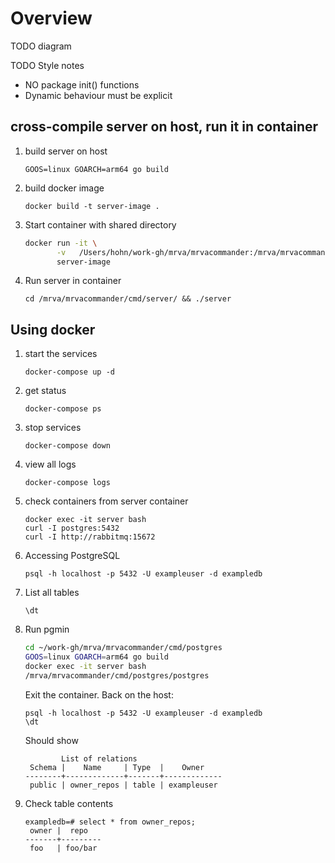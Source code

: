 # Overview

TODO diagram

TODO Style notes
- NO package init() functions
- Dynamic behaviour must be explicit
 
## cross-compile server on host, run it in container 
1.  build server on host

        GOOS=linux GOARCH=arm64 go build

2.  build docker image

        docker build -t server-image .

3.  Start container with shared directory

    ```sh
    docker run -it \
           -v   /Users/hohn/work-gh/mrva/mrvacommander:/mrva/mrvacommander \
           server-image
    ```

4.  Run server in container

        cd /mrva/mrvacommander/cmd/server/ && ./server

## Using docker
1.  start the services

        docker-compose up -d

    
2.  get status

        docker-compose ps
        
3.  stop services

        docker-compose down
        
4.  view all logs

        docker-compose logs

5.  check containers from server container

        docker exec -it server bash
        curl -I postgres:5432
        curl -I http://rabbitmq:15672
        
1.  Accessing PostgreSQL
    
        psql -h localhost -p 5432 -U exampleuser -d exampledb

1.  List all tables
    
        \dt

1.  Run pgmin

    ```sh
    cd ~/work-gh/mrva/mrvacommander/cmd/postgres
    GOOS=linux GOARCH=arm64 go build
    docker exec -it server bash
    /mrva/mrvacommander/cmd/postgres/postgres
    ```

    Exit the container.  Back on the host:
    
        psql -h localhost -p 5432 -U exampleuser -d exampledb
        \dt
    
    Should show

                List of relations
         Schema |    Name     | Type  |    Owner
        --------+-------------+-------+-------------
         public | owner_repos | table | exampleuser    


1.  Check table contents

        exampledb=# select * from owner_repos;
         owner |  repo
        -------+---------
         foo   | foo/bar
